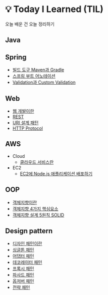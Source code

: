 # 💡 Today I Learned (TIL)
오늘 배운 건 오늘 정리하기

## Java

## Spring
- [빌드 도구 Maven과 Gradle](https://github.com/heewonim131/TIL/blob/main/Spring/%EB%B9%8C%EB%93%9C%20%EB%8F%84%EA%B5%AC%20Maven%EA%B3%BC%20Gradle.md#%EB%B9%8C%EB%93%9C-build)
- [스프링 부트 어노테이션](https://github.com/heewonim131/TIL/blob/main/Spring/%EC%8A%A4%ED%94%84%EB%A7%81%20%EB%B6%80%ED%8A%B8%20%EC%96%B4%EB%85%B8%ED%85%8C%EC%9D%B4%EC%85%98.md#%EC%96%B4%EB%85%B8%ED%85%8C%EC%9D%B4%EC%85%98%EC%9D%B4%EB%9E%80)
- [Validation과 Custom Validation](https://github.com/heewonim131/TIL/blob/main/Spring/Validation.md#validation)

## Web
- [웹 개발이란](https://github.com/heewonim131/TIL/blob/main/Web/%EC%9B%B9%20%EA%B0%9C%EB%B0%9C%EC%9D%B4%EB%9E%80.md#%EC%9B%B9web-%EC%9D%B4%EB%9E%80)
- [REST](https://github.com/heewonim131/TIL/blob/main/Web/REST.md#rest)
- [URI 설계 패턴](https://github.com/heewonim131/TIL/blob/main/Web/URI%20%EC%84%A4%EA%B3%84%20%ED%8C%A8%ED%84%B4.md#uri-uniform-resource-identifier)
- [HTTP Protocol](https://github.com/heewonim131/TIL/blob/main/Web/HTTP%20Protocol.md#http-hypertext-transfer-protocol)

## AWS
- Cloud
  - [클라우드 서비스란](https://github.com/heewonim131/TIL/blob/main/AWS/Cloud/%ED%81%B4%EB%9D%BC%EC%9A%B0%EB%93%9C%20%EC%84%9C%EB%B9%84%EC%8A%A4%EB%9E%80%3F.md#%ED%81%B4%EB%9D%BC%EC%9A%B0%EB%93%9C-%EC%84%9C%EB%B9%84%EC%8A%A4%EB%9E%80)
- EC2
  - [EC2에 Node.js 애플리케이션 배포하기](https://github.com/heewonim131/TIL/blob/main/AWS/EC2/EC2%EC%97%90%20Node.js%20%EC%95%A0%ED%94%8C%EB%A6%AC%EC%BC%80%EC%9D%B4%EC%85%98%20%EB%B0%B0%ED%8F%AC%ED%95%98%EA%B8%B0.md#ec2%EC%97%90-nodejs-%EC%95%A0%ED%94%8C%EB%A6%AC%EC%BC%80%EC%9D%B4%EC%85%98-%EB%B0%B0%ED%8F%AC%ED%95%98%EA%B8%B0)

## OOP
- [객체지향이란](https://github.com/heewonim131/TIL/blob/main/OOP/%EA%B0%9D%EC%B2%B4%EC%A7%80%ED%96%A5%EC%9D%B4%EB%9E%80%3F.md#%EA%B0%9D%EC%B2%B4%EC%A7%80%ED%96%A5%EC%9D%B4%EB%9E%80)
- [객체지향 4가지 핵심요소](https://github.com/heewonim131/TIL/blob/main/OOP/%EA%B0%9D%EC%B2%B4%EC%A7%80%ED%96%A5%204%EA%B0%80%EC%A7%80%20%ED%95%B5%EC%8B%AC%EC%9A%94%EC%86%8C.md#%EA%B0%9D%EC%B2%B4%EC%A7%80%ED%96%A5-4%EA%B0%80%EC%A7%80-%ED%95%B5%EC%8B%AC%EC%9A%94%EC%86%8C)
- [객체지향 설계 5원칙 SOLID](https://github.com/heewonim131/TIL/blob/main/OOP/%EA%B0%9D%EC%B2%B4%EC%A7%80%ED%96%A5%20%EC%84%A4%EA%B3%84%205%EC%9B%90%EC%B9%99%20SOLID.md#%EA%B0%9D%EC%B2%B4%EC%A7%80%ED%96%A5-%EC%84%A4%EA%B3%84-5%EC%9B%90%EC%B9%99-solid)


## Design pattern
- [디자인 패턴이란](https://github.com/heewonim131/TIL/blob/main/Design%20pattern/%EB%94%94%EC%9E%90%EC%9D%B8%20%ED%8C%A8%ED%84%B4%EC%9D%B4%EB%9E%80.md#%EB%94%94%EC%9E%90%EC%9D%B8-%ED%8C%A8%ED%84%B4)
- [싱글톤 패턴](https://github.com/heewonim131/TIL/blob/main/Design%20pattern/%EC%8B%B1%EA%B8%80%ED%86%A4%20%ED%8C%A8%ED%84%B4.md#singleton-pattern)
- [어댑터 패턴](https://github.com/heewonim131/TIL/blob/main/Design%20pattern/%EC%96%B4%EB%8C%91%ED%84%B0%20%ED%8C%A8%ED%84%B4.md#adaptor-pattern)
- [데코레이터 패턴](https://github.com/heewonim131/TIL/blob/main/Design%20pattern/%EB%8D%B0%EC%BD%94%EB%A0%88%EC%9D%B4%ED%84%B0%20%ED%8C%A8%ED%84%B4.md#decorator-pattern)
- [프록시 패턴](https://github.com/heewonim131/TIL/blob/main/Design%20pattern/%ED%94%84%EB%A1%9D%EC%8B%9C%20%ED%8C%A8%ED%84%B4.md#proxy-pattern)
- [파사드 패턴](https://github.com/heewonim131/TIL/blob/main/Design%20pattern/%ED%8C%8C%EC%82%AC%EB%93%9C%20%ED%8C%A8%ED%84%B4.md#facade-pattern)
- [옵저버 패턴](https://github.com/heewonim131/TIL/blob/main/Design%20pattern/%EC%98%B5%EC%A0%80%EB%B2%84%20%ED%8C%A8%ED%84%B4.md#observer-pattern)
- [전략 패턴](https://github.com/heewonim131/TIL/blob/main/Design%20pattern/%EC%A0%84%EB%9E%B5%20%ED%8C%A8%ED%84%B4.md#strategy-pattern)
